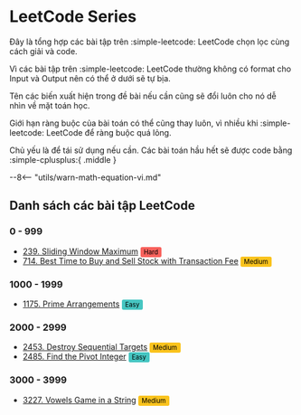 # LeetCode Series

Đây là tổng hợp các bài tập trên :simple-leetcode: LeetCode chọn lọc cùng cách giải và code.

Vì các bài tập trên :simple-leetcode: LeetCode thường không có format cho Input và Output nên có thể ở dưới sẽ tự bịa.

Tên các biến xuất hiện trong đề bài nếu cần cũng sẽ đổi luôn cho nó dễ nhìn về mặt toán học.

Giới hạn ràng buộc của bài toán có thể cũng thay luôn, vì nhiều khi :simple-leetcode: LeetCode để ràng buộc quá lỏng.

Chủ yếu là để tái sử dụng nếu cần. Các bài toán hầu hết sẽ được code bằng :simple-cplusplus:{ .middle }

--8<-- "utils/warn-math-equation-vi.md"

## Danh sách các bài tập LeetCode

### 0 - 999

- [239. Sliding Window Maximum](239.md) <span style="background-color: #f8615c; color: black; padding: 2px 6px; border-radius: 3px; font-size: 0.8em;">Hard</span>
- [714. Best Time to Buy and Sell Stock with Transaction Fee](714.md) <span style="background-color: #fac31d; color: black; padding: 2px 6px; border-radius: 3px; font-size: 0.8em;">Medium</span>

### 1000 - 1999

- [1175. Prime Arrangements](1175.md) <span style="background-color: #46c6c2; color: black; padding: 2px 6px; border-radius: 3px; font-size: 0.8em;">Easy</span>

### 2000 - 2999

- [2453. Destroy Sequential Targets](2453.md) <span style="background-color: #fac31d; color: black; padding: 2px 6px; border-radius: 3px; font-size: 0.8em;">Medium</span>
- [2485. Find the Pivot Integer](2485.md) <span style="background-color: #46c6c2; color: black; padding: 2px 6px; border-radius: 3px; font-size: 0.8em;">Easy</span>

### 3000 - 3999

- [3227. Vowels Game in a String](3227.md) <span style="background-color: #fac31d; color: black; padding: 2px 6px; border-radius: 3px; font-size: 0.8em;">Medium</span>
